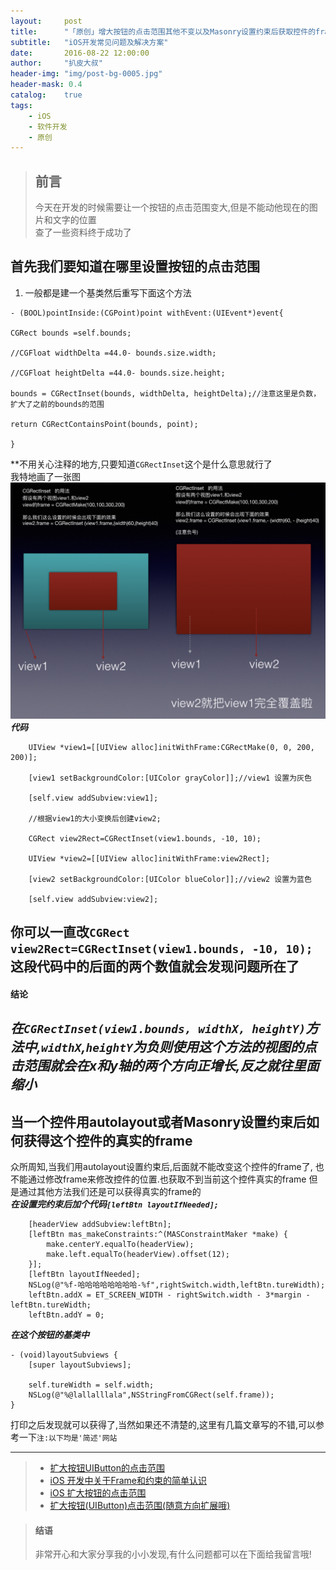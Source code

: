 ```yaml
---
layout:     post
title:      "「原创」增大按钮的点击范围其他不变以及Masonry设置约束后获取控件的frame"
subtitle:   "iOS开发常见问题及解决方案"
date:       2016-08-22 12:00:00
author:     "扒皮大叔"
header-img: "img/post-bg-0005.jpg"
header-mask: 0.4
catalog:    true
tags:
    - iOS
    - 软件开发
    - 原创
---
```


> ## 前言  
> 今天在开发的时候需要让一个按钮的点击范围变大,但是不能动他现在的图片和文字的位置  
> 查了一些资料终于成功了

## 首先我们要知道在哪里设置按钮的点击范围  
1. 一般都是建一个基类然后重写下面这个方法  <br />

```
- (BOOL)pointInside:(CGPoint)point withEvent:(UIEvent*)event{

CGRect bounds =self.bounds;

//CGFloat widthDelta =44.0- bounds.size.width;

//CGFloat heightDelta =44.0- bounds.size.height;

bounds = CGRectInset(bounds, widthDelta, heightDelta);//注意这里是负数，扩大了之前的bounds的范围

return CGRectContainsPoint(bounds, point);

}
```

**不用关心注释的地方,只要知道`CGRectInset`这个是什么意思就行了  
我特地画了一张图
![img](/img/post-iOS001.jpg)
***代码***

```
    UIView *view1=[[UIView alloc]initWithFrame:CGRectMake(0, 0, 200, 200)];
    
    [view1 setBackgroundColor:[UIColor grayColor]];//view1 设置为灰色
    
    [self.view addSubview:view1];
    
    //根据view1的大小变换后创建view2;
    
    CGRect view2Rect=CGRectInset(view1.bounds, -10, 10);
    
    UIView *view2=[[UIView alloc]initWithFrame:view2Rect];
    
    [view2 setBackgroundColor:[UIColor blueColor]];//view2 设置为蓝色
    
    [self.view addSubview:view2];
```
你可以一直改`CGRect view2Rect=CGRectInset(view1.bounds, -10, 10);` 这段代码中的后面的两个数值就会发现问题所在了  
------
#### 结论
***在`CGRectInset(view1.bounds, widthX, heightY)`方法中,`widthX`,`heightY`为负则使用这个方法的视图的点击范围就会在x和y轴的两个方向正增长,反之就往里面缩小***
------
## 当一个控件用autolayout或者Masonry设置约束后如何获得这个控件的真实的frame
众所周知,当我们用autolayout设置约束后,后面就不能改变这个控件的frame了, 也不能通过修改frame来修改控件的位置.也获取不到当前这个控件真实的frame
但是通过其他方法我们还是可以获得真实的frame的  
***在设置完约束后加个代码`[leftBtn layoutIfNeeded];`***
```
    [headerView addSubview:leftBtn];
    [leftBtn mas_makeConstraints:^(MASConstraintMaker *make) {
        make.centerY.equalTo(headerView);
        make.left.equalTo(headerView).offset(12);
    }];
    [leftBtn layoutIfNeeded];
    NSLog(@"%f-哈哈哈哈哈哈哈哈-%f",rightSwitch.width,leftBtn.tureWidth);
    leftBtn.addX = ET_SCREEN_WIDTH - rightSwitch.width - 3*margin - leftBtn.tureWidth;
    leftBtn.addY = 0;
```
***在这个按钮的基类中***
```
- (void)layoutSubviews {
    [super layoutSubviews];
    
    self.tureWidth = self.width;
    NSLog(@"%@lallalllala",NSStringFromCGRect(self.frame));
}
```
打印之后发现就可以获得了,当然如果还不清楚的,这里有几篇文章写的不错,可以参考一下`注:以下均是'简述'网站`   

------
> * [扩大按钮UIButton的点击范围](http://www.jianshu.com/p/30d4b0110e7e)    
> * [iOS 开发中关于Frame和约束的简单认识](http://www.jianshu.com/p/59b28de88d7d)
> * [iOS 扩大按钮的点击范围](http://www.jianshu.com/p/53a99bca0c49)
> * [扩大按钮(UIButton)点击范围(随意方向扩展哦)](http://www.jianshu.com/p/ce2d3191224f)

> #### 结语   
> 非常开心和大家分享我的小小发现,有什么问题都可以在下面给我留言哦!



